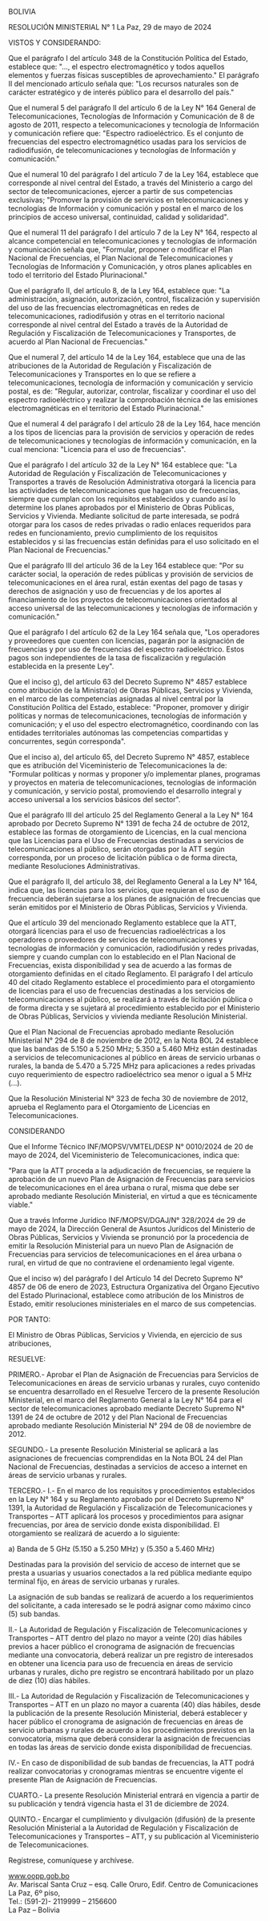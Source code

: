  BOLIVIA

RESOLUCIÓN MINISTERIAL N° 1
La Paz, 29 de mayo de 2024

VISTOS Y CONSIDERANDO:

Que el parágrafo I del artículo 348 de la Constitución Política del Estado, establece que: "..., el espectro electromagnético y todos aquellos elementos y fuerzas físicas susceptibles de aprovechamiento." El parágrafo II del mencionado artículo señala que: "Los recursos naturales son de carácter estratégico y de interés público para el desarrollo del país."

Que el numeral 5 del parágrafo II del artículo 6 de la Ley N° 164 General de Telecomunicaciones, Tecnologías de Información y Comunicación de 8 de agosto de 2011, respecto a telecomunicaciones y tecnología de Información y comunicación refiere que: "Espectro radioeléctrico. Es el conjunto de frecuencias del espectro electromagnético usadas para los servicios de radiodifusión, de telecomunicaciones y tecnologías de Información y comunicación."

Que el numeral 10 del parágrafo I del artículo 7 de la Ley 164, establece que corresponde al nivel central del Estado, a través del Ministerio a cargo del sector de telecomunicaciones, ejercer a partir de sus competencias exclusivas; "Promover la provisión de servicios en telecomunicaciones y tecnologías de Información y comunicación y postal en el marco de los principios de acceso universal, continuidad, calidad y solidaridad".

Que el numeral 11 del parágrafo I del artículo 7 de la Ley N° 164, respecto al alcance competencial en telecomunicaciones y tecnologías de información y comunicación señala que, "Formular, proponer o modificar el Plan Nacional de Frecuencias, el Plan Nacional de Telecomunicaciones y Tecnologías de Información y Comunicación, y otros planes aplicables en todo el territorio del Estado Plurinacional."

Que el parágrafo II, del artículo 8, de la Ley 164, establece que: "La administración, asignación, autorización, control, fiscalización y supervisión del uso de las frecuencias electromagnéticas en redes de telecomunicaciones, radiodifusión y otras en el territorio nacional corresponde al nivel central del Estado a través de la Autoridad de Regulación y Fiscalización de Telecomunicaciones y Transportes, de acuerdo al Plan Nacional de Frecuencias."

Que el numeral 7, del artículo 14 de la Ley 164, establece que una de las atribuciones de la Autoridad de Regulación y Fiscalización de Telecomunicaciones y Transportes en lo que se refiere a telecomunicaciones, tecnología de información y comunicación y servicio postal, es de: "Regular, autorizar, controlar, fiscalizar y coordinar el uso del espectro radioeléctrico y realizar la comprobación técnica de las emisiones electromagnéticas en el territorio del Estado Plurinacional."

Que el numeral 4 del parágrafo I del artículo 28 de la Ley 164, hace mención a los tipos de licencias para la provisión de servicios y operación de redes de telecomunicaciones y tecnologías de información y comunicación, en la cual menciona: "Licencia para el uso de frecuencias".

Que el parágrafo I del artículo 32 de la Ley N° 164 establece que: "La Autoridad de Regulación y Fiscalización de Telecomunicaciones y Transportes a través de Resolución Administrativa otorgará la licencia para las actividades de telecomunicaciones que hagan uso de frecuencias, siempre que cumplan con los requisitos establecidos y cuando así lo determine los planes aprobados por el Ministerio de Obras Públicas, Servicios y Vivienda. Mediante solicitud de parte interesada, se podrá otorgar para los casos de redes privadas o radio enlaces requeridos para redes en funcionamiento, previo cumplimiento de los requisitos establecidos y si las frecuencias están definidas para el uso solicitado en el Plan Nacional de Frecuencias."

Que el parágrafo III del artículo 36 de la Ley 164 establece que: "Por su carácter social, la operación de redes públicas y provisión de servicios de telecomunicaciones en el área rural, están exentas del pago de tasas y derechos de asignación y uso de frecuencias y de los aportes al financiamiento de los proyectos de telecomunicaciones orientados al acceso universal de las telecomunicaciones y tecnologías de información y comunicación."

Que el parágrafo I del artículo 62 de la Ley 164 señala que, "Los operadores y proveedores que cuenten con licencias, pagarán por la asignación de frecuencias y por uso de frecuencias del espectro radioeléctrico. Estos pagos son independientes de la tasa de fiscalización y regulación establecida en la presente Ley".

Que el inciso g), del artículo 63 del Decreto Supremo N° 4857 establece como atribución de la Ministra(o) de Obras Públicas, Servicios y Vivienda, en el marco de las competencias asignadas al nivel central por la Constitución Política del Estado, establece: "Proponer, promover y dirigir políticas y normas de telecomunicaciones, tecnologías de información y comunicación; y el uso del espectro electromagnético, coordinando con las entidades territoriales autónomas las competencias compartidas y concurrentes, según corresponda".

Que el inciso a), del artículo 65, del Decreto Supremo N° 4857, establece que es atribución del Viceministerio de Telecomunicaciones la de: "Formular políticas y normas y proponer y/o implementar planes, programas y proyectos en materia de telecomunicaciones, tecnologías de información y comunicación, y servicio postal, promoviendo el desarrollo integral y acceso universal a los servicios básicos del sector".

Que el parágrafo III del artículo 25 del Reglamento General a la Ley N° 164 aprobado por Decreto Supremo N° 1391 de fecha 24 de octubre de 2012, establece las formas de otorgamiento de Licencias, en la cual menciona que las Licencias para el Uso de Frecuencias destinadas a servicios de telecomunicaciones al público, serán otorgadas por la ATT según corresponda, por un proceso de licitación pública o de forma directa, mediante Resoluciones Administrativas.

Que el parágrafo II, del artículo 38, del Reglamento General a la Ley N° 164, indica que, las licencias para los servicios, que requieran el uso de frecuencia deberán sujetarse a los planes de asignación de frecuencias que serán emitidos por el Ministerio de Obras Públicas, Servicios y Vivienda.

Que el artículo 39 del mencionado Reglamento establece que la ATT, otorgará licencias para el uso de frecuencias radioeléctricas a los operadores o proveedores de servicios de telecomunicaciones y tecnologías de información y comunicación, radiodifusión y redes privadas, siempre y cuando cumplan con lo establecido en el Plan Nacional de Frecuencias, exista disponibilidad y sea de acuerdo a las formas de otorgamiento definidas en el citado Reglamento. El parágrafo I del artículo 40 del citado Reglamento establece el procedimiento para el otorgamiento de licencias para el uso de frecuencias destinadas a los servicios de telecomunicaciones al público, se realizará a través de licitación pública o de forma directa y se sujetará al procedimiento establecido por el Ministerio de Obras Públicas, Servicios y vivienda mediante Resolución Ministerial.

Que el Plan Nacional de Frecuencias aprobado mediante Resolución Ministerial N° 294 de 8 de noviembre de 2012, en la Nota BOL 24 establece que las bandas de 5.150 a 5.250 MHz; 5.350 a 5.460 MHz están destinadas a servicios de telecomunicaciones al público en áreas de servicio urbanas o rurales, la banda de 5.470 a 5.725 MHz para aplicaciones a redes privadas cuyo requerimiento de espectro radioeléctrico sea menor o igual a 5 MHz (...).

Que la Resolución Ministerial N° 323 de fecha 30 de noviembre de 2012, aprueba el Reglamento para el Otorgamiento de Licencias en Telecomunicaciones.

CONSIDERANDO

Que el Informe Técnico INF/MOPSV/VMTEL/DESP N° 0010/2024 de 20 de mayo de 2024, del Viceministerio de Telecomunicaciones, indica que:

"Para que la ATT proceda a la adjudicación de frecuencias, se requiere la aprobación de un nuevo Plan de Asignación de Frecuencias para servicios de telecomunicaciones en el área urbana o rural, misma que debe ser aprobado mediante Resolución Ministerial, en virtud a que es técnicamente viable."

Que a través Informe Jurídico INF/MOPSV/DGAJ/N° 328/2024 de 29 de mayo de 2024, la Dirección General de Asuntos Jurídicos del Ministerio de Obras Públicas, Servicios y Vivienda se pronunció por la procedencia de emitir la Resolución Ministerial para un nuevo Plan de Asignación de Frecuencias para servicios de telecomunicaciones en el área urbana o rural, en virtud de que no contraviene el ordenamiento legal vigente.

Que el inciso w) del parágrafo I del Artículo 14 del Decreto Supremo N° 4857 de 06 de enero de 2023, Estructura Organizativa del Órgano Ejecutivo del Estado Plurinacional, establece como atribución de los Ministros de Estado, emitir resoluciones ministeriales en el marco de sus competencias.

 POR TANTO:

El Ministro de Obras Públicas, Servicios y Vivienda, en ejercicio de sus atribuciones,

RESUELVE:

PRIMERO.-  Aprobar el Plan de Asignación de Frecuencias para Servicios de Telecomunicaciones en áreas de servicio urbanas y rurales, cuyo contenido se encuentra desarrollado en el Resuelve Tercero de la presente Resolución Ministerial, en el marco del Reglamento General a la Ley N° 164 para el sector de telecomunicaciones aprobado mediante Decreto Supremo N° 1391 de 24 de octubre de 2012 y del Plan Nacional de Frecuencias aprobado mediante Resolución Ministerial N° 294 de 08 de noviembre de 2012.

SEGUNDO.- La presente Resolución Ministerial se aplicará a las asignaciones de frecuencias comprendidas en la Nota BOL 24 del Plan Nacional de Frecuencias, destinadas a servicios de acceso a internet en áreas de servicio urbanas y rurales.

TERCERO.- I.- En el marco de los requisitos y procedimientos establecidos en la Ley N° 164 y su Reglamento aprobado por el Decreto Supremo N° 1391, la Autoridad de Regulación y Fiscalización de Telecomunicaciones y Transportes – ATT aplicará los procesos y procedimientos para asignar frecuencias, por área de servicio donde exista disponibilidad. El otorgamiento se realizará de acuerdo a lo siguiente:

a) Banda de 5 GHz (5.150 a 5.250 MHz) y (5.350 a 5.460 MHz)

Destinadas para la provisión del servicio de acceso de internet que se presta a usuarias y usuarios conectados a la red pública mediante equipo terminal fijo, en áreas de servicio urbanas y rurales.

La asignación de sub bandas se realizará de acuerdo a los requerimientos del solicitante, a cada interesado se le podrá asignar como máximo cinco (5) sub bandas.

II.- La Autoridad de Regulación y Fiscalización de Telecomunicaciones y Transportes – ATT dentro del plazo no mayor a veinte (20) días hábiles previos a hacer público el cronograma de asignación de frecuencias mediante una convocatoria, deberá realizar un pre registro de interesados en obtener una licencia para uso de frecuencia en áreas de servicio urbanas y rurales, dicho pre registro se encontrará habilitado por un plazo de diez (10) días hábiles.

III.- La Autoridad de Regulación y Fiscalización de Telecomunicaciones y Transportes – ATT en un plazo no mayor a cuarenta (40) días hábiles, desde la publicación de la presente Resolución Ministerial, deberá establecer y hacer público el cronograma de asignación de frecuencias en áreas de servicio urbanas y rurales de acuerdo a los procedimientos previstos en la convocatoria, misma que deberá considerar la asignación de frecuencias en todas las áreas de servicio donde exista disponibilidad de frecuencias.

IV.- En caso de disponibilidad de sub bandas de frecuencias, la ATT podrá realizar convocatorias y cronogramas mientras se encuentre vigente el presente Plan de Asignación de Frecuencias.

CUARTO.- La presente Resolución Ministerial entrará en vigencia a partir de su publicación y tendrá vigencia hasta el 31 de diciembre de 2024.

QUINTO.- Encargar el cumplimiento y divulgación (difusión) de la presente Resolución Ministerial a la Autoridad de Regulación y Fiscalización de Telecomunicaciones y Transportes – ATT, y su publicación al Viceministerio de Telecomunicaciones.

Regístrese, comuníquese y archívese.

www.oopp.gob.bo  
Av. Mariscal Santa Cruz – esq. Calle Oruro, Edif. Centro de Comunicaciones La Paz, 6º piso,  
Tel.: (591-2)- 2119999 – 2156600  
La Paz – Bolivia  